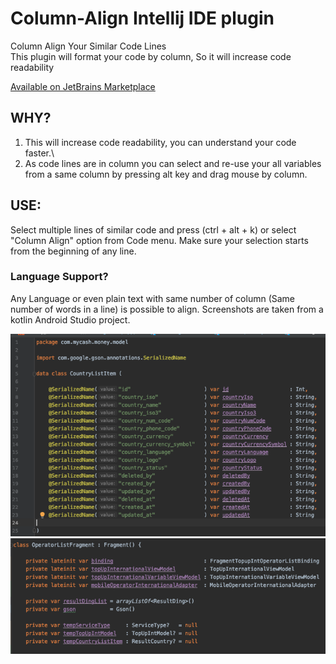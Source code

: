 # Column-Align Intellij IDE plugin
Column Align Your Similar Code Lines\
This plugin will format your code by column, So it will increase code readability


[Available on JetBrains Marketplace](https://plugins.jetbrains.com/plugin/14274)


## WHY?
1. This will increase code readability, you can understand your code faster.\
2. As code lines are in column you can select and re-use your all variables from a same column by pressing alt key and drag mouse by column.

## USE: 
Select multiple lines of similar code and press (ctrl + alt + k) or select "Column Align" option from Code menu.
Make sure your selection starts from the beginning of any line.

### Language Support?
Any Language or even plain text with same number of column (Same number of words in a line) is possible to align.
Screenshots are taken from a kotlin Android Studio project.

![Data Class Screenshot](https://raw.githubusercontent.com/TouhidApps/Column-Align/master/img/screenshot_1.png)
![Fragment Class Screenshot](https://raw.githubusercontent.com/TouhidApps/Column-Align/master/img/screenshot_2.png)
